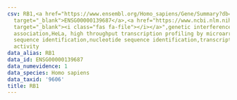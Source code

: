 ```yaml
---
csv: RB1,<a href="https://www.ensembl.org/Homo_sapiens/Gene/Summary?db=core;g=ENSG00000139687"
  target="_blank">ENSG00000139687</a>,<a href="https://www.ncbi.nlm.nih.gov/pubmed/17216044"
  target="_blank"><i class="fas fa-file"></i></a>",genetic interference,functional
  association,HeLa, high throughput transcription profiling by microarray,nucleotide
  sequence identification,nucleotide sequence identification,transcriptional regulation,down-regulates
  activity
data_alias: RB1
data_id: ENSG00000139687
data_numevidence: 1
data_species: Homo sapiens
data_taxid: '9606'
title: RB1
---
```

